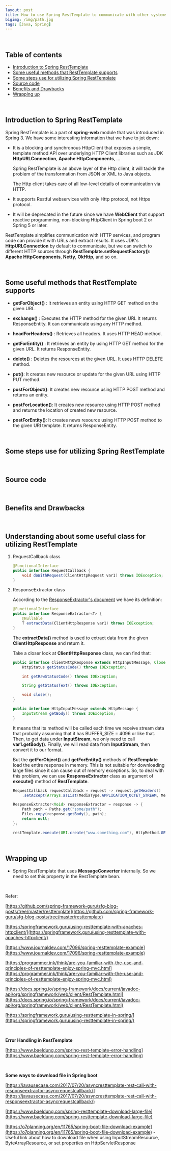 ```yaml
---
layout: post
title: How to use Spring RestTemplate to communicate with other systems
bigimg: /img/path.jpg
tags: [Java, Spring]
---
```






<br>

## Table of contents
- [Introduction to Spring RestTemplate]()
- [Some useful methods that RestTemplate supports]()
- [Some steps use for utilizing Spring RestTemplate]()
- [Source code]()
- [Benefits and Drawbacks]()
- [Wrapping up]()


<br>

## Introduction to Spring RestTemplate

Spring RestTemplate is a part of **spring-web** module that was introduced in Spring 3. We have some interesting information that we have to jot down:
- It is a blocking and synchronous HttpClient that exposes a simple, template method API over underlying HTTP Client libraries such as JDK **HttpURLConnection**, **Apache HttpComponents**, ...

    Spring RestTemplate is an above layer of the Http client, it will tackle the problem of the transformation from JSON or XML to Java objects.

    The Http client takes care of all low-level details of communication via HTTP.

- It supports Restful webservices with only Http protocol, not Https protocol.

- It will be deprecated in the future since we have **WebClient** that support reactive programming, non-blocking HttpClient in Spring boot 2 or Spring 5 or later.

RestTemplate simplifies communication with HTTP services, and program code can provide it with URLs and extract results. It uses JDK's **HttpURLConnection** by default to communicate, but we can switch to different HTTP sources through **RestTemplate.setRequestFactory()**: **Apache HttpComponents**, **Netty**, **OkHttp**, and so on.

<br>

## Some useful methods that RestTemplate supports

- **getForObject()** : It retrieves an entity using HTTP GET method on the given URL.

- **exchange()** : Executes the HTTP method for the given URI. It returns ResponseEntity. It can communicate using any HTTP method.

- **headForHeaders()** : Retrieves all headers. It uses HTTP HEAD method.

- **getForEntity()** : It retrieves an entity by using HTTP GET method for the given URL. It returns ResponseEntity.

- **delete()** : Deletes the resources at the given URL. It uses HTTP DELETE method.

- **put()**: It creates new resource or update for the given URL using HTTP PUT method.

- **postForObject()**: It creates new resource using HTTP POST method and returns an entity.

- **postForLocation()**: It creates new resource using HTTP POST method and returns the location of created new resource.

- **postForEntity()**: It creates news resource using HTTP POST method to the given URI template. It returns ResponseEntity.


<br>

## Some steps use for utilizing Spring RestTemplate




<br>

## Source code



<br>

## Benefits and Drawbacks




<br>

## Understanding about some useful class for utilizing RestTemplate

1. RequestCallback class

    ```java
    @FunctionalInterface
    public interface RequestCallback {
        void doWithRequest(ClientHttpRequest var1) throws IOException;
    }
    ```

2. ResponseExtractor class

    According to the [ResponseExtractor's document](https://docs.spring.io/spring/docs/3.0.x/javadoc-api/org/springframework/web/client/ResponseExtractor.html) we have its definition:

    ```java
    @FunctionalInterface
    public interface ResponseExtractor<T> {
        @Nullable
        T extractData(ClientHttpResponse var1) throws IOException;
    }
    ```

    The **extractData()** method is used to extract data from the given **ClientHttpResponse** and return it.

    Take a closer look at **ClientHttpResponse** class, we can find that:

    ```java
    public interface ClientHttpResponse extends HttpInputMessage, Closeable {
        HttpStatus getStatusCode() throws IOException;

        int getRawStatusCode() throws IOException;

        String getStatusText() throws IOException;

        void close();
    }

    public interface HttpInputMessage extends HttpMessage {
        InputStream getBody() throws IOException;
    }
    ```

    It means that its method will be called each time we receive stream data that probably assuming that it has BUFFER_SIZE = 4096 or like that. Then, to get data under **InputStream**, we only need to call **var1.getBody()**. Finally, we will read data from **InputStream**, then convert it to our format.

    But the **getForObject()** and **getForEntity()** methods of **RestTemplate** load the entire response in memory. This is not suitable for downloading large files since it can cause out of memory exceptions. So, to deal with this problem, we can use **ResponseExtractor** class as argument of **execute()** method of **RestTemplate**.

    ```java
    RequestCallback requestCallback = request -> request.getHeaders()
        .setAccept(Arrays.asList(MediaType.APPLICATION_OCTET_STREAM, MediaType.ALL));

    ResponseExtractor<Void> responseExtractor = response -> {
        Path path = Paths.get("some/path");
        Files.copy(response.getBody(), path);
        return null;
    };

    restTemplate.execute(URI.create("www.something.com"), HttpMethod.GET, requestCallback, responseExtractor);
    ```

<br>

## Wrapping up
- Spring RestTemplate that uses **MessageConverter** internally. So we need to set this property in the RestTemplate bean.



<br>

Refer:

[https://github.com/spring-framework-guru/sfg-blog-posts/tree/master/resttemplate](https://github.com/spring-framework-guru/sfg-blog-posts/tree/master/resttemplate)

[https://springframework.guru/using-resttemplate-with-apaches-httpclient/](https://springframework.guru/using-resttemplate-with-apaches-httpclient/)

[https://www.journaldev.com/17096/spring-resttemplate-example](https://www.journaldev.com/17096/spring-resttemplate-example)

[https://programmer.ink/think/are-you-familiar-with-the-use-and-principles-of-resttemplate-enjoy-spring-mvc.html](https://programmer.ink/think/are-you-familiar-with-the-use-and-principles-of-resttemplate-enjoy-spring-mvc.html)

[https://docs.spring.io/spring-framework/docs/current/javadoc-api/org/springframework/web/client/RestTemplate.html](https://docs.spring.io/spring-framework/docs/current/javadoc-api/org/springframework/web/client/RestTemplate.html)

[https://springframework.guru/using-resttemplate-in-spring/](https://springframework.guru/using-resttemplate-in-spring/)

<br>

**Error Handling in RestTemplate**

[https://www.baeldung.com/spring-rest-template-error-handling](https://www.baeldung.com/spring-rest-template-error-handling)

<br>

**Some ways to download file in Spring boot**

[https://javausecase.com/2017/07/20/asyncresttemplate-rest-call-with-responseextractor-asyncrequestcallback/](https://javausecase.com/2017/07/20/asyncresttemplate-rest-call-with-responseextractor-asyncrequestcallback/)

[https://www.baeldung.com/spring-resttemplate-download-large-file](https://www.baeldung.com/spring-resttemplate-download-large-file)

[https://o7planning.org/en/11765/spring-boot-file-download-example](https://o7planning.org/en/11765/spring-boot-file-download-example) - Useful link about how to download file when using InputStreamResource, ByteArrayResource, or set properties on HttpServletResponse
